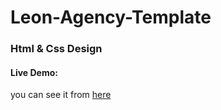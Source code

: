 # Leon-Agency-Template

### Html & Css Design

#### Live Demo:

you can see it from [here](https://alaasaadeddin.github.io/Leon-Agency-Template/)
